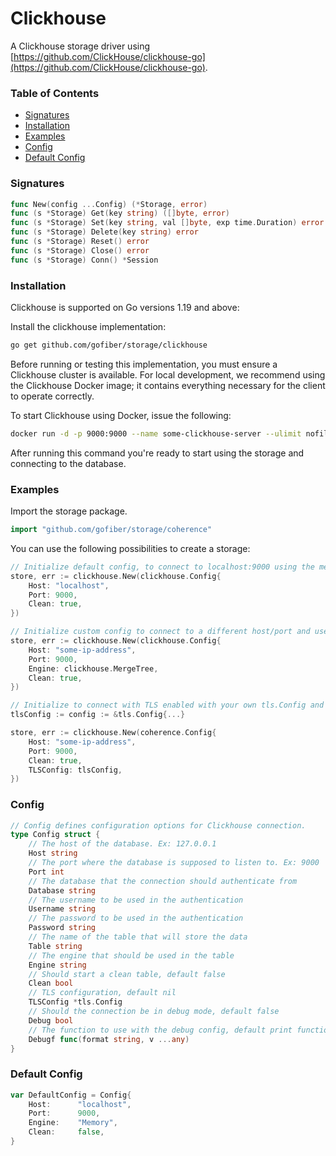 # Clickhouse
A Clickhouse storage driver using [https://github.com/ClickHouse/clickhouse-go](https://github.com/ClickHouse/clickhouse-go).

### Table of Contents
- [Signatures](#signatures)
- [Installation](#installation)
- [Examples](#examples)
- [Config](#config)
- [Default Config](#default-config)

### Signatures
```go
func New(config ...Config) (*Storage, error)
func (s *Storage) Get(key string) ([]byte, error)
func (s *Storage) Set(key string, val []byte, exp time.Duration) error
func (s *Storage) Delete(key string) error
func (s *Storage) Reset() error
func (s *Storage) Close() error
func (s *Storage) Conn() *Session
```

### Installation
Clickhouse is supported on Go versions 1.19 and above:

Install the clickhouse implementation:
```bash
go get github.com/gofiber/storage/clickhouse
```

Before running or testing this implementation, you must ensure a Clickhouse cluster is available.
For local development, we recommend using the Clickhouse Docker image; it contains everything
necessary for the client to operate correctly.

To start Clickhouse using Docker, issue the following:

```bash
docker run -d -p 9000:9000 --name some-clickhouse-server --ulimit nofile=262144:262144 clickhouse/clickhouse-server
```

After running this command you're ready to start using the storage and connecting to the database.

### Examples
Import the storage package.
```go
import "github.com/gofiber/storage/coherence"
```

You can use the following possibilities to create a storage:
```go
// Initialize default config, to connect to localhost:9000 using the memory engine and with a clean table.
store, err := clickhouse.New(clickhouse.Config{
    Host: "localhost",
    Port: 9000,
    Clean: true,
})

// Initialize custom config to connect to a different host/port and use custom engine and with clean table.
store, err := clickhouse.New(clickhouse.Config{
    Host: "some-ip-address",
    Port: 9000,
    Engine: clickhouse.MergeTree,
    Clean: true,
})

// Initialize to connect with TLS enabled with your own tls.Config and with clean table.
tlsConfig := config := &tls.Config{...}

store, err := clickhouse.New(coherence.Config{
    Host: "some-ip-address",
    Port: 9000,
    Clean: true,
    TLSConfig: tlsConfig,
})
```

### Config

```go
// Config defines configuration options for Clickhouse connection.
type Config struct {
	// The host of the database. Ex: 127.0.0.1
	Host string
	// The port where the database is supposed to listen to. Ex: 9000
	Port int
	// The database that the connection should authenticate from
	Database string
	// The username to be used in the authentication
	Username string
	// The password to be used in the authentication
	Password string
	// The name of the table that will store the data
	Table string
	// The engine that should be used in the table
	Engine string
	// Should start a clean table, default false
	Clean bool
	// TLS configuration, default nil
	TLSConfig *tls.Config
	// Should the connection be in debug mode, default false
	Debug bool
	// The function to use with the debug config, default print function. It only works when debug is true
	Debugf func(format string, v ...any)
}
```

### Default Config
```go
var DefaultConfig = Config{
    Host:      "localhost",
    Port:      9000,
    Engine:    "Memory",
    Clean:     false,
}
```